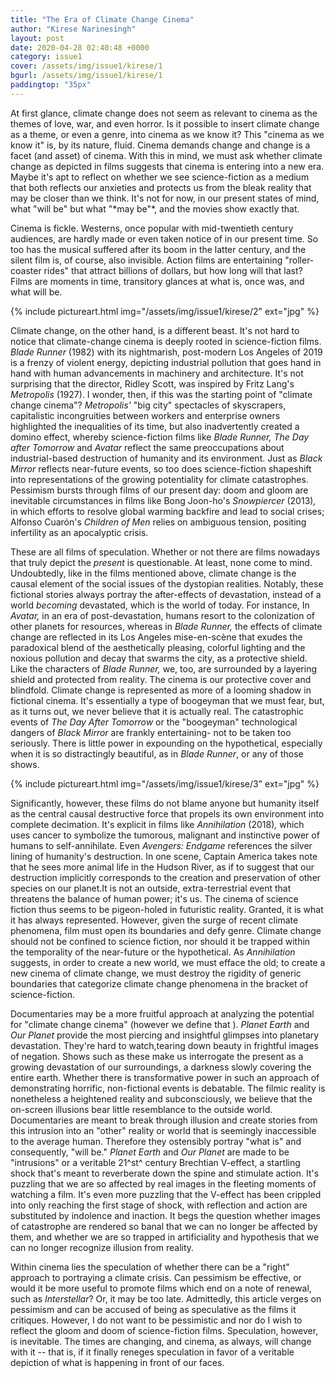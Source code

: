 ```yaml
---
title: "The Era of Climate Change Cinema"
author: "Kirese Narinesingh"
layout: post
date: 2020-04-28 02:40:48 +0000
category: issue1
cover: /assets/img/issue1/kirese/1
bgurl: /assets/img/issue1/kirese/1
paddingtop: "35px"
---
```


<p id="first-paragraph">At first glance, climate change does not seem as relevant to cinema as
the themes of love, war, and even horror. Is it possible to insert
climate change as a theme, or even a genre, into cinema as we know it?
This "cinema as we know it" is, by its nature, fluid. Cinema demands
change and change is a facet (and asset) of cinema. With this in mind,
we must ask whether climate change as depicted in films suggests that
cinema is entering into a new era. Maybe it's apt to reflect on whether
we see science-fiction as a medium that both reflects our anxieties and
protects us from the bleak reality that may be closer than we think.
It's not for now, in our present states of mind, what "will be" but what
"*may be"*, and the movies show exactly that.</p>

Cinema is fickle. Westerns, once popular with mid-twentieth century
audiences, are hardly made or even taken notice of in our present time.
So too has the musical suffered after its boom in the latter century,
and the silent film is, of course, also invisible. Action films are
entertaining "roller-coaster rides" that attract billions of dollars,
but how long will that last? Films are moments in time, transitory
glances at what is, once was, and what will be.

{% include pictureart.html img="/assets/img/issue1/kirese/2" ext="jpg" %}

Climate change, on the other hand, is a different beast. It's not hard
to notice that climate-change cinema is deeply rooted in science-fiction
films. *Blade Runner* (1982) with its nightmarish, post-modern Los
Angeles of 2019 is a frenzy of violent energy, depicting industrial
pollution that goes hand in hand with human advancements in machinery
and architecture. It's not surprising that the director, Ridley Scott,
was inspired by Fritz Lang's *Metropolis* (1927). I wonder, then, if
this was the starting point of "climate change cinema"? *Metropolis'*
"big city" spectacles of skyscrapers, capitalistic incongruities between
workers and enterprise owners highlighted the inequalities of its time,
but also inadvertently created a domino effect, whereby science-fiction
films like *Blade Runner,* *The Day after Tomorrow* and *Avatar* reflect
the same preoccupations about industrial-based destruction of humanity
and its environment. Just as *Black Mirror* reflects near-future events,
so too does science-fiction shapeshift into representations of the
growing potentiality for climate catastrophes. Pessimism bursts through
films of our present day: doom and gloom are inevitable circumstances in
films like Bong Joon-ho's *Snowpiercer* (2013)*,* in which efforts to
resolve global warming backfire and lead to social crises; Alfonso
Cuarón's *Children of Men* relies on ambiguous tension, positing
infertility as an apocalyptic crisis.

These are all films of speculation. Whether or not there are films
nowadays that truly depict the *present* is questionable. At least, none
come to mind. Undoubtedly, like in the films mentioned above, climate
change is the causal element of the social issues of the dystopian
realities. Notably, these fictional stories always portray the
after-effects of devastation, instead of a world *becoming* devastated,
which is the world of today. For instance, In *Avatar,* in an era of
post-devastation, humans resort to the colonization of other planets for
resources, whereas in *Blade Runner,* the effects of climate change are
reflected in its Los Angeles mise-en-scène that exudes the paradoxical
blend of the aesthetically pleasing, colorful lighting and the noxious
pollution and decay that swarms the city, as a protective shield. Like
the characters of *Blade Runner,* we, too, are surrounded by a layering
shield and protected from reality. The cinema is our protective cover
and blindfold. Climate change is represented as more of a looming shadow
in fictional cinema. It's essentially a type of boogeyman that we must
fear, but, as it turns out, we never believe that it is actually real.
The catastrophic events of *The Day After Tomorrow* or the "boogeyman"
technological dangers of *Black Mirror* are frankly entertaining- not to
be taken too seriously. There is little power in expounding on the
hypothetical, especially when it is so distractingly beautiful, as in
*Blade Runner*, or any of those shows.

{% include pictureart.html img="/assets/img/issue1/kirese/3" ext="jpg" %}

Significantly, however, these films do not blame anyone but humanity
itself as the central causal destructive force that propels its own
environment into complete decimation. It's explicit in films like
*Annihilation* (2018)*,* which uses cancer to symbolize the tumorous,
malignant and instinctive power of humans to self-annihilate. Even
*Avengers: Endgame* references the silver lining of humanity's
destruction. In one scene, Captain America takes note that he sees more
animal life in the Hudson River, as if to suggest that our destruction
implicitly corresponds to the creation and preservation of other species
on our planet.It is not an outside, extra-terrestrial event that
threatens the balance of human power; it's us. The cinema of science
fiction thus seems to be pigeon-holed in futuristic reality. Granted, it
is what it has always represented. However, given the surge of recent
climate phenomena, film must open its boundaries and defy genre. Climate
change should not be confined to science fiction, nor should it be
trapped within the temporality of the near-future or the hypothetical.
As *Annihilation* suggests, in order to create a new world, we must
efface the old; to create a new cinema of climate change, we must
destroy the rigidity of generic boundaries that categorize climate
change phenomena in the bracket of science-fiction.

Documentaries may be a more fruitful approach at analyzing the potential
for "climate change cinema" (however we define that ). *Planet Earth*
and *Our Planet* provide the most piercing and insightful glimpses into
planetary devastation. They're hard to watch,tearing down beauty in
frightful images of negation. Shows such as these make us interrogate
the present as a growing devastation of our surroundings, a darkness
slowly covering the entire earth. Whether there is transformative power
in such an approach of demonstrating horrific, non-fictional events is
debatable. The filmic reality is nonetheless a heightened reality and
subconsciously, we believe that the on-screen illusions bear little
resemblance to the outside world. Documentaries are meant to break
through illusion and create stories from this intrusion into an "other"
reality or world that is seemingly inaccessible to the average human.
Therefore they ostensibly portray "what is" and consequently, "will be."
*Planet Earth* and *Our Planet* are made to be "intrusions" or a
veritable 21^st^ century Brechtian V-effect, a startling shock that's
meant to reverberate down the spine and stimulate action. It's puzzling
that we are so affected by real images in the fleeting moments of
watching a film. It's even more puzzling that the V-effect has been
crippled into only reaching the first stage of shock, with reflection
and action are substituted by indolence and inaction. It begs the
question whether images of catastrophe are rendered so banal that we can
no longer be affected by them, and whether we are so trapped in
artificiality and hypothesis that we can no longer recognize illusion
from reality.

Within cinema lies the speculation of whether there can be a "right"
approach to portraying a climate crisis. Can pessimism be effective, or
would it be more useful to promote films which end on a note of renewal,
such as *Interstellar*? Or, it may be too late. Admittedly, this article
verges on pessimism and can be accused of being as speculative as the
films it critiques. However, I do not want to be pessimistic and nor do
I wish to reflect the gloom and doom of science-fiction films.
Speculation, however, is inevitable. The times are changing, and cinema,
as always, will change with it -- that is, if it finally reneges
speculation in favor of a veritable depiction of what is happening in
front of our faces.
